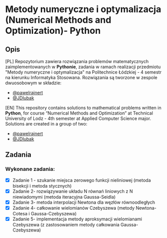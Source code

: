 # Metody numeryczne i optymalizacja (Numerical Methods and Optimization)- Python
## Opis
[PL]
Repozytorium zawiera rozwiązania problemów matematycznych zaimplementowanych w **Pythonie**, zadania w ramach realizacji przedmiotu "Metody numeryczne i optymalizacja" na Politechnice Łódzkiej - 4 semestr na kierunku Informatyka Stosowana. Rozwiązania są tworzone w zespole dwuosobowym w składzie:
- [@pawelrajnert](https://github.com/pawelrajnert)
- [@JDlubak](https://github.com/JDlubak)

[EN]
This repository contains solutions to mathematical problems written in **Python**, for course “Numerical Methods and Optimization” at Technical University of Lodz - 4th semester at Applied Computer Science major. Solutions are created in a group of two:
- [@pawelrajnert](https://github.com/pawelrajnert)
- [@JDlubak](https://github.com/JDlubak)
  
## Zadania

### Wykonane zadania:
- [x] Zadanie 1 - szukanie miejsca zerowego funkcji nieliniowej (metoda bisekcji i metoda stycznych)
- [x] Zadanie 2- rozwiązywanie układu N równań liniowych z N niewiadomymi (metoda iteracyjna Gaussa-Seidla)
- [x] Zadanie 3- metoda interpolacji Newtona dla węzłów równoodległych
- [x] Zadanie 4- całkowanie wielomianów Czebyszewa (metody Newtona-Cotesa i Gaussa-Czebyszewa)
- [x] Zadanie 5- implementacja metody aproksymacji wielomianami Czebyszewa (z zastosowaniem metody całkowania Gaussa-Czebyszewa)
